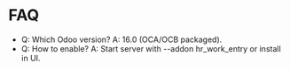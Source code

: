 # FAQ

- Q: Which Odoo version? A: 16.0 (OCA/OCB packaged).
- Q: How to enable? A: Start server with --addon hr_work_entry or install in UI.
